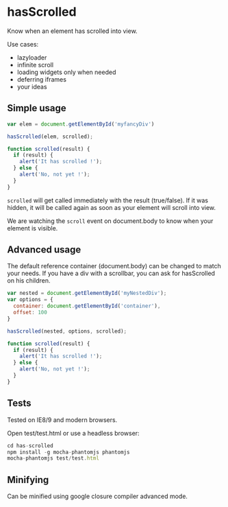 # hasScrolled

Know when an element has scrolled into view.

Use cases:
* lazyloader
* infinite scroll
* loading widgets only when needed
* deferring iframes
* your ideas

## Simple usage

```js
var elem = document.getElementById('myfancyDiv')

hasScrolled(elem, scrolled);

function scrolled(result) {
  if (result) {
    alert('It has scrolled !');
  } else {
    alert('No, not yet !');
  }
}
```

`scrolled` will get called immediately with the result (true/false).
If it was hidden, it will be called again as soon as your element will scroll into view.

We are watching the `scroll` event on document.body to know when your element is visible.

## Advanced usage

The default reference container (document.body) can be changed to match your needs.
If you have a div with a scrollbar, you can ask for hasScrolled on his children.

```js
var nested = document.getElementById('myNestedDiv');
var options = {
  container: document.getElementById('container'),
  offset: 100
}

hasScrolled(nested, options, scrolled);

function scrolled(result) {
  if (result) {
    alert('It has scrolled !');
  } else {
    alert('No, not yet !');
  }
}
```

## Tests

Tested on IE8/9 and modern browsers.

Open test/test.html or use a headless browser:

```js
cd has-scrolled
npm install -g mocha-phantomjs phantomjs
mocha-phantomjs test/test.html
```

## Minifying

Can be minified using google closure compiler advanced mode.